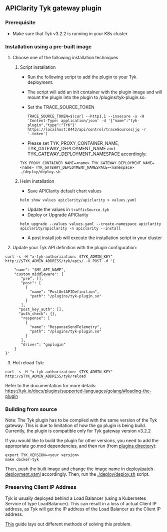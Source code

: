 ## APIClarity Tyk gateway plugin

### Prerequisite

* Make sure that Tyk v3.2.2 is running in your K8s cluster.

### Installation using a pre-built image

1. Choose one of the following installation techniques

   1. Script installation
      * Run the following script to add the plugin to your Tyk deployment.
      * The script will add an init container with the plugin image and will mount the plugin into the plugin to /plugins/tyk-plugin.so. 
      * Set the TRACE_SOURCE_TOKEN
        ```shell
        TRACE_SOURCE_TOKEN=$(curl --http1.1 --insecure -s -H 'Content-Type: application/json' -d '{"name":"tyk-plugin","type":"TYK"}' https://localhost:8443/api/control/traceSources|jq -r '.token')
        ```

      * Please set TYK_PROXY_CONTAINER_NAME, TYK_GATEWAY_DEPLOYMENT_NAME and TYK_GATEWAY_DEPLOYMENT_NAMESPACE accordingly:

       ```shell
       TYK_PROXY_CONTAINER_NAME=<name> TYK_GATEWAY_DEPLOYMENT_NAME=<name> TYK_GATEWAY_DEPLOYMENT_NAMESPACE=<namespace> ./deploy/deploy.sh
       ```

   2. Helm installation
      * Save APIClarity default chart values
       ```shell
       helm show values apiclarity/apiclarity > values.yaml
       ```
      * Update the values in `trafficSource.tyk`
      * Deploy or Upgrade APIClarity
      ```shell
      helm upgrade --values values.yaml --create-namespace apiclarity apiclarity/apiclarity -n apiclarity --install
      ```
      * A post install job will execute the installation script in your cluster

2. Update your Tyk API definition with the plugin configuration:
```shell
curl -s -H "x-tyk-authorization: $TYK_ADMIN_KEY" http://$TYK_ADMIN_ADDRESS/tyk/apis/ -X POST -d '{

    "name": "$MY_API_NAME",
    "custom_middleware": {
       "pre": [],
       "post": [
         {
           "name": "PostGetAPIDefinition",
           "path": "/plugins/tyk-plugin.so"
         }
       ],
      "post_key_auth": [],
      "auth_check": {},
       "response": [
         {
           "name": "ResponseSendTelemetry",
           "path": "/plugins/tyk-plugin.so"
         }
       ],
       "driver": "goplugin"
    }
}'

```

3. Hot reload Tyk:
```shell
curl -s -H "x-tyk-authorization: $TYK_ADMIN_KEY" http://$TYK_ADMIN_ADDRESS/tyk/reload
```

Refer to the documentation for more details:
https://tyk.io/docs/plugins/supported-languages/golang/#loading-the-plugin

### Building from source

Note: The Tyk plugin has to be compiled with the same version of the Tyk gateway.
This is due to limitation of how the go plugin is being build.
Currently, the plugin is compatible only for Tyk gateway version v3.2.2

If you would like to build the plugin for other versions, you need to add the appropriate go.mod dependencies, and then run (from [plugins directory](https://github.com/openclarity/apiclarity/tree/master/plugins)):

```shell
export TYK_VERSION=<your version>
make docker-tyk
```

Then, push the built image and change the image name in [deploy/patch-deployment.yaml](https://github.com/openclarity/apiclarity/blob/master/plugins/gateway/tyk/deploy/patch-deployment.yaml) accordingly.
Then, run the [./deploy/deploy.sh](https://github.com/openclarity/apiclarity/blob/master/plugins/gateway/tyk/deploy/deploy.sh) script.

### Preserving Client IP Address

Tyk is usually deployed behind a Load Balancer (using a Kubernetes Service of type LoadBalancer).
This can result in a loss of actual Client IP address, as Tyk will get the IP address of the Load Balancer
as the Client IP address.

[This](https://kubernetes.io/docs/tasks/access-application-cluster/create-external-load-balancer/#preserving-the-client-source-ip) guide lays out different methods of solving this problem.
